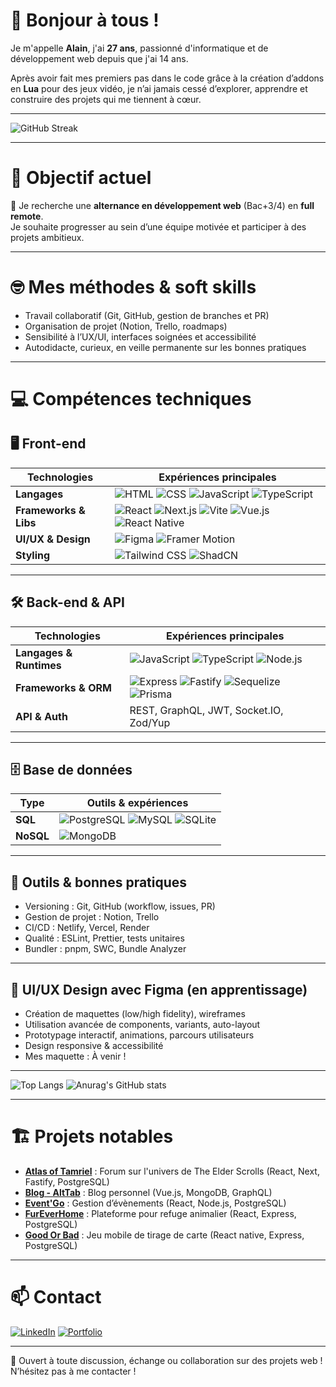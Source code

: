 # 👋 Bonjour à tous !

Je m'appelle **Alain**, j'ai **27 ans**, passionné d'informatique et de développement web depuis que j'ai 14 ans.

Après avoir fait mes premiers pas dans le code grâce à la création d’addons en **Lua** pour des jeux vidéo, je n’ai jamais cessé d’explorer, apprendre et construire des projets qui me tiennent à cœur.

---

![GitHub Streak](https://github-readme-streak-stats.herokuapp.com/?user=AlainBonneau&theme=dark&date_format=j%20M%5B%20Y%5D)

---

# 📌 Objectif actuel

🎯 Je recherche une **alternance en développement web** (Bac+3/4) en **full remote**.  
Je souhaite progresser au sein d’une équipe motivée et participer à des projets ambitieux.

---

# 🤓 Mes méthodes & soft skills

- Travail collaboratif (Git, GitHub, gestion de branches et PR)
- Organisation de projet (Notion, Trello, roadmaps)
- Sensibilité à l’UX/UI, interfaces soignées et accessibilité
- Autodidacte, curieux, en veille permanente sur les bonnes pratiques

---

# 💻 Compétences techniques

## 🖥️ **Front-end**

| Technologies | Expériences principales |
|--------------|------------------------|
| **Langages** | ![HTML](https://img.shields.io/badge/-HTML-E34F26?logo=html5&logoColor=white&style=flat) ![CSS](https://img.shields.io/badge/-CSS-1572B6?logo=css3&logoColor=white&style=flat) ![JavaScript](https://img.shields.io/badge/-JavaScript-F7DF1E?logo=javascript&logoColor=black&style=flat) ![TypeScript](https://img.shields.io/badge/-TypeScript-3178C6?logo=typescript&logoColor=white&style=flat) 
| **Frameworks & Libs** | ![React](https://img.shields.io/badge/-React-61DAFB?logo=react&logoColor=black&style=flat) ![Next.js](https://img.shields.io/badge/-Next.js-000000?logo=nextdotjs&logoColor=white&style=flat) ![Vite](https://img.shields.io/badge/-Vite-646CFF?logo=vite&logoColor=white&style=flat)  ![Vue.js](https://img.shields.io/badge/-Vue.js-4fc08d?style=flat&logo=vuedotjs&logoColor=white) ![React Native](https://img.shields.io/badge/-React%20Native-61DAFB?logo=react&logoColor=black&style=flat) |
| **UI/UX & Design** | ![Figma](https://img.shields.io/badge/-Figma-F24E1E?logo=figma&logoColor=white&style=flat) ![Framer Motion](https://img.shields.io/badge/-Framer%20Motion-0055FF?logo=framer&logoColor=white&style=flat) |
| **Styling** | ![Tailwind CSS](https://img.shields.io/badge/-Tailwind%20CSS-06B6D4?logo=tailwind-css&logoColor=white&style=flat) ![ShadCN](https://img.shields.io/badge/-ShadCN-000000?logo=shadcnui&logoColor=white&style=flat) |

---

## 🛠️ **Back-end & API**

| Technologies | Expériences principales |
|--------------|------------------------|
| **Langages & Runtimes** | ![JavaScript](https://img.shields.io/badge/-JavaScript-F7DF1E?logo=javascript&logoColor=black&style=flat) ![TypeScript](https://img.shields.io/badge/-TypeScript-3178C6?logo=typescript&logoColor=white&style=flat) ![Node.js](https://img.shields.io/badge/-Node.js-339933?logo=node-dot-js&logoColor=white&style=flat) |
| **Frameworks & ORM** | ![Express](https://img.shields.io/badge/-Express-000000?logo=express&logoColor=white&style=flat) ![Fastify](https://img.shields.io/badge/-Fastify-202020?logo=fastify&logoColor=white&style=flat) ![Sequelize](https://img.shields.io/badge/-Sequelize-52B0E7?logo=sequelize&logoColor=white&style=flat) ![Prisma](https://img.shields.io/badge/-Prisma-2D3748?style=flat&logo=prisma&logoColor=white) |
| **API & Auth** | REST, GraphQL, JWT, Socket.IO, Zod/Yup |

---

## 🗄️ **Base de données**

| Type      | Outils & expériences |
|-----------|---------------------|
| **SQL**   | ![PostgreSQL](https://img.shields.io/badge/-PostgreSQL-4169E1?logo=postgresql&logoColor=white&style=flat) ![MySQL](https://img.shields.io/badge/-MySQL-4479A1?logo=mysql&logoColor=white&style=flat) ![SQLite](https://img.shields.io/badge/-SQLite-003B57?logo=sqlite&logoColor=white&style=flat) |
| **NoSQL** | ![MongoDB](https://img.shields.io/badge/-MongoDB-47A248?logo=mongodb&logoColor=white&style=flat) |

---

## 🧰 **Outils & bonnes pratiques**

- Versioning : Git, GitHub (workflow, issues, PR)
- Gestion de projet : Notion, Trello
- CI/CD : Netlify, Vercel, Render
- Qualité : ESLint, Prettier, tests unitaires
- Bundler : pnpm, SWC, Bundle Analyzer

---

## 🎨 **UI/UX Design avec Figma (en apprentissage)**

- Création de maquettes (low/high fidelity), wireframes
- Utilisation avancée de components, variants, auto-layout
- Prototypage interactif, animations, parcours utilisateurs
- Design responsive & accessibilité
- Mes maquette : À venir !
---

![Top Langs](https://github-readme-stats.vercel.app/api/top-langs/?username=AlainBonneau&layout=compact&theme=radical)
![Anurag's GitHub stats](https://github-readme-stats.vercel.app/api?username=AlainBonneau&show_icons=true&theme=radical)

---

# 🏗️ Projets notables 

- [**Atlas of Tamriel**](https://github.com/AlainBonneau/tes-app) : Forum sur l'univers de The Elder Scrolls (React, Next, Fastify, PostgreSQL)
- [**Blog - AltTab**](https://github.com/AlainBonneau/blog-mongodb-vue) : Blog personnel (Vue.js, MongoDB, GraphQL)
- [**Event'Go**](https://github.com/AlainBonneau/event-app) : Gestion d’évènements (React, Node.js, PostgreSQL)
- [**FurEverHome**](https://github.com/AlainBonneau/FurEverMyFront) : Plateforme pour refuge animalier (React, Express, PostgreSQL)
- [**Good Or Bad**](https://github.com/AlainBonneau/goodorbad-mobile) : Jeu mobile de tirage de carte (React native, Express, PostgreSQL)

---

# 📫 Contact

[![LinkedIn](https://img.shields.io/badge/-LinkedIn-blue?logo=linkedin&style=for-the-badge)](https://www.linkedin.com/in/alain-bonneau-3a393b320/)
[![Portfolio](https://img.shields.io/badge/-Portfolio-black?style=for-the-badge&logo=vercel&logoColor=white)](https://www.alain-web.fr/)

---

💬 Ouvert à toute discussion, échange ou collaboration sur des projets web !  
N’hésitez pas à me contacter !
